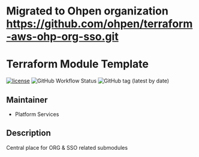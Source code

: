 # Migrated to Ohpen organization https://github.com/ohpen/terraform-aws-ohp-org-sso.git

# Terraform Module Template

[![license](https://img.shields.io/badge/License-Apache%202.0-blue.svg)](https://opensource.org/licenses/Apache-2.0) ![GitHub Workflow Status](https://img.shields.io/github/workflow/status/ohpensource/terraform-aws-ohp-org-sso/continuous-delivery) ![GitHub tag (latest by date)](https://img.shields.io/github/v/tag/ohpensource/terraform-aws-ohp-org-sso)

## Maintainer

* Platform Services

## Description

Central place for ORG & SSO related submodules
